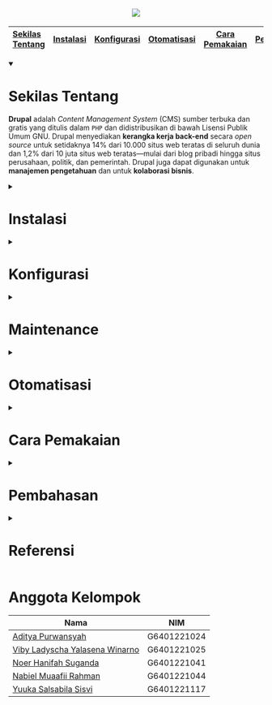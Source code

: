 <h1 align="center"><img src="https://github.com/user-attachments/assets/293d495a-bfad-4230-bf63-7b00e357058f"></h1>

| [Sekilas Tentang](#sekilas-tentang) |  [Instalasi](#instalasi)  | [Konfigurasi](#konfigurasi) | [Otomatisasi](#otomatisasi) |  [Cara Pemakaian](#cara-pemakaian)  | [Pembahasan](#pembahasan) | [Referensi](#referensi) |
|:-----|:--------:|------:|:-----|:--------:|------:|------:|

<details open><summary> 
  
  # Sekilas Tentang
</summary>


**Drupal** adalah *Content Management System* (CMS) sumber terbuka dan gratis yang ditulis dalam `PHP` dan didistribusikan di bawah Lisensi Publik Umum GNU. Drupal menyediakan **kerangka kerja back-end** secara *open source* untuk setidaknya 14% dari 10.000 situs web teratas di seluruh dunia dan 1,2% dari 10 juta situs web teratas—mulai dari blog pribadi hingga situs perusahaan, politik, dan pemerintah. Drupal juga dapat digunakan untuk **manajemen pengetahuan** dan untuk **kolaborasi bisnis**.

</details>

<details><summary> 
  
  # Instalasi 
</summary>

<details><summary> 
  
  ### Kebutuhan Sistem 
</summary>
  
- Linux CLI.
- Apache Web server 2.4.62+.
- PHP 8.2.23+.
- MariaDB 11.4.3+.
- RAM minimal 100 Mb.
- Web Hosting (Localtonet.com)

</details>
  
<details><summary> 
  
  ### Langkah Instalasi 
</summary>
  
1. Login ke dalam perangkat sistem operasi yang akan digunakan.

2. Pastikan seluruh paket sistem kita *up-to-date*, dan *install* seluruh kebutuhan sisrem seperti `Apache`, `MariaDB`, dan `PHP`.
   ```
   $ sudo apt update
   $ sudo apt upgrade -y
   $ sudo apt-get install apache2 mariadb-server mariadb-client curl
   $ sudo apt install php php-mysql php-cli php-json php-opcache php-gd php-curl php-gd php-mbstring php-xml php-xmlrpc php-soap php-intl php-zip
   ```

3. Konfigurasi ke MySQL database.
   ```
   $ sudo su
   $ mysql_secure_installation
   ```

4. Tekan enter untuk login sebagai root.
   <h1 align="center"><img src="https://github.com/user-attachments/assets/1e6d6927-1e80-4af6-bdd9-f20542ea596e"></h1>

5. Tuliskan `Y` dan tekan enter untuk membuat password root, masukkan password baru sebanyak dua kali untuk konfirmasi.
<h1 align="center"><img src="https://github.com/user-attachments/assets/bccab3cc-3a4e-4e28-b28b-c66a95d9d495"></h1>

6. Tuliskan `Y` dan tekan enter untuk menghapus pengguna anonim.
   <h1 align="center"><img src="https://github.com/user-attachments/assets/b9129446-4162-489f-bb77-b532099a7c68"></h1>

7. Tuliskan `Y` dan tekan enter untuk tidak memperbolehkan *root login remotely*.
<h1 align="center"><img src="https://github.com/user-attachments/assets/227b05e5-1c1e-4d77-b391-50df733e90da"></h1>

8. Tuliskan `Y` dan tekan enter untuk menghapus database test.
<h1 align="center"><img src="https://github.com/user-attachments/assets/3b6e4a38-0275-4343-9fa0-f5a5a3e0bdaf"></h1>

9. Tuliskan `Y` dan tekan enter untuk *reload* tabel *privilege*
<h1 align="center"><img src="https://github.com/user-attachments/assets/df901f23-e0a6-4d98-97a6-1692cedeea3f"></h1>

10. Login ke MySQL dan lakukan autentikasi dengan password yang telah dibuat.
    ```
    $ mysql -u root -p
    ```

11. Buat database dan user untuk **Drupal**.
    ```
    CREATE DATABASE drupal DEFAULT CHARACTER SET utf8 COLLATE utf8_unicode_ci;
    GRANT ALL ON drupal.* TO 'drupal_rw'@'localhost' IDENTIFIED BY 'Dru4@l!!';
    FLUSH PRIVILEGES;
    EXIT;
    exit
    ```
    
12. Unduh **Drupal** ke dalam direktori kita.
    ```
    $ sudo wget -O drupal.tar.gz https://www.drupal.org/download-latest/tar.gz
    ```
    
13. Ekstrak file yang telah diunduh ke dalam direktori yang kita inginkan dan ubah folder **Drupal**.
    ```
    $ sudo tar xzvf drupal.tar.gz --directory /var/www
    $ sudo mv /var/www/drupal* /var/www/drupal
    ```
    
14. Konfigurasi Apache web server
    ```
    $ sudo nano /etc/apache2/sites-available/drupal.conf

    Alias /drupal "/var/www/drupal/"
    <Directory /var/www/drupal/>
      AllowOverride All
    </Directory>
    ```

15. Aktifkan situs **Drupal** dan modul PHP yang diperlukan.
    ```
    $ sudo a2ensite drupal
    $ sudo a2enmod rewrite
    $ sudo chown -R www-data:www-data /var/www/drupal
    $ sudo systemctl restart apache2
    ```

16. Kunjungi alamat http://localhost/drupal untuk meneruskan instalasi.
    - Pilih Bahasa yang akan digunakan
      <h1 align="center"><img src="https://github.com/user-attachments/assets/d95fad83-1598-4f55-a641-334675c3424a"></h1>
    - Pilih profil instalasi yang akan digunakan
      <h1 align="center"><img src="https://github.com/user-attachments/assets/2457f376-d707-4688-99da-d0ba593c1f60"></h1>
    - Verifikasi *requirements* yang dimiliki. Gulir ke bawah dan pilih opsi `continue anyway`
      <h1 align="center"><img src="https://github.com/user-attachments/assets/1c82a48f-c343-4978-99ad-cb35b1d96044"></h1>
      <h1 align="center"><img src="https://github.com/user-attachments/assets/fd704062-a3a0-452a-8a8d-8df40e4f6dd1"></h1>
    - Set up database dengan memasukkan nama database, username, dan password database. Pilih `save an continue`
      <h1 align="center"><img src="https://github.com/user-attachments/assets/28c7e8a2-1fae-40e8-b6bf-f5256735ae0b"></h1>
    - Tunggu proses instalasi hingga selesai
      <h1 align="center"><img src="https://github.com/user-attachments/assets/72de69e0-20e0-4f97-84fe-4fd8b11173d6"></h1>
    - Konfigurasi site. Setelah semuanya terisi, pilih `save and continue`
      <h1 align="center"><img src="https://github.com/user-attachments/assets/c38b3c2f-e7c5-416f-9487-7c4dbcbddc4c"></h1>
      <h1 align="center"><img src="https://github.com/user-attachments/assets/d58b57ef-bacd-48ec-a1e3-50c7b15cbd31"></h1>
      
17. Jika berhasil akan muncul tampilan seperti ini.
    <h1 align="center"><img src="https://github.com/user-attachments/assets/1c509c98-ca2c-4de4-9d5b-2d0510859cae"></h1>

</details>

<details><summary> 

  ### Hosting 
</summary>

1. Kunjungi situs web https://localtonet.com.
2. Sign up dan masukkan email untuk melakukan registrasi akun. Jika sudah memiliki akun, bisa langsung sign in.
    <h1 align="center"><img src="https://github.com/user-attachments/assets/7a8aec40-0af0-41e5-b8da-f05a2ab62e77"></h1>
3. Masuk ke submenu `HTTP` pada menu `My Tunnels` untuk membuat server.
    <h1 align="center"><img src="https://github.com/user-attachments/assets/068c1e03-d426-4c1a-aa75-87289a03e6a8"></h1>
4. Sesuaikan port localhost tempat untuk menyimpan **Drupal** (port 80), kemudian pilih create.
    <h1 align="center"><img src="https://github.com/user-attachments/assets/89d894ea-ef4b-4e2d-8253-576e5806992b"></h1>
5. Pilih tombol start untuk menjalankan server yang telah dibuat.
    <h1 align="center"><img src="https://github.com/user-attachments/assets/de9b6717-eb91-47d4-96a9-e9c3022e1d93"></h1>
6. Install localtonet sesuai sistem operasi yang digunakan sebagai server.
   ```
   $ wget https://localtonet.com/download/localtonet-linux-x64.zip
   $ unzip localtonet-linux-x64.zip
   $ chmod 777 ./localtonet
   ```
7. Kembali ke web localtonet, masuk ke menu `Dashboard` dan copy authtoken yang diberikan.
     <h1 align="center"><img src="https://github.com/user-attachments/assets/e2c4453c-81d8-407e-8482-a966a592a3d9"></h1>
8. Jalankan server dan masukkan authtoken.
   ```
    $ ./localtonet authtoken PASTE_HERE_COPIED_AUTHTOKEN
   ```
9. Tunggu proses status dari `connecting` hingga berubah menjadi `OK`.
10. Mengaktifkan **Drupal** pada komputer server.

    Sekarang server sudah berjalan melalui komputer server (Linux). Server akan tetap berjalan selama komputer servernya menyala.
12. Akses aplikasi yang telah dihosting menggunakan link yang telah dibuatkan secara otomatis ketika membuat server.

</details>

</details>

<details><summary> 
  
  # Konfigurasi
</summary>

- Jika kita masuk ke submenu `Configuration` pada menu `Manage`, kita dapat mengatur konfigurasi umum.
  <h1 align="center"><img src="https://github.com/user-attachments/assets/137ec895-3c7d-488f-a807-8501ef2cf65d"></h1>
  <h1 align="center"><img src="https://github.com/user-attachments/assets/c8a89094-0b97-4de2-a357-e8ac576da952"></h1>
  
  - Kita dapat mengatur cache dan optimasi bandwidth dengan memilih opsi `Performance`.
  <h1 align="center"><img src="https://github.com/user-attachments/assets/5d140670-1fff-4dc2-853c-58226e431858"></h1>
  
  - Kita dapat mengatur ukuran default gambar yang ditampilkan pada aplikasi dengan memilih opsi `Image Styles` kemudian edit.
  <h1 align="center"><img src="https://github.com/user-attachments/assets/684a9caa-b608-4a7e-a04e-89604a701b68"></h1>

- Jika kita masuk ke submenu `Extend` pada menu `Manage`, kita dapat menambahkan fitur atau modul-modul tertentu sesuai yang dibutuhkan untuk melengkapi aplikasi.
  <h1 align="center"><img src="https://github.com/user-attachments/assets/71b6e6a7-5369-44c6-9c59-051c83735c86"></h1>
  
- Jika kita masuk ke submenu `Appearance` pada menu `Manage`, kita dapat menerapkan berbagai macam tema aplikasi Untuk memperindah aplikasi.
  <h1 align="center"><img src="https://github.com/user-attachments/assets/649a0f2b-48c3-4a42-814c-edc4dfc792e2"></h1>

- Jika kita masuk ke submenu `People` pada menu `Manage`, kita dapat mengatur batas akses aplikasi sesuai dengan role pengguna (anonymous, konten editor, admin).
  <h1 align="center"><img src="https://github.com/user-attachments/assets/ce42de4f-add0-4ec0-9b29-6d14535206a3"></h1>

</details>

<details><summary> 
  
  #  Maintenance
</summary>

Ketika ingin memodifikasi aplikasi yang sudah terinstall, kita mungkin tidak ingin ada orang lain yang membuka aplikasi kita. Pada saat seperti itu, kita dapat mengatur konfigurasi aplikasi kita untuk masuk ke dalam `maintenance mode`. Berikut langkah-langkah yang harus kita:
1. Login dengan akun administrator yang telah dibuat.
  
2. Masuk ke submenu `Configuration` pada menu `Manage`.
  <h1 align="center"><img src="https://github.com/user-attachments/assets/80207d92-97ee-42ae-8c6e-26de1191f191"></h1>

3. Gulir ke bawah hingga menemukan opsi `Maintenance Mode`.
  <h1 align="center"><img src="https://github.com/user-attachments/assets/ed0877b4-187f-4ede-9f42-8d70899ade9d"></h1>

4. Masuk ke menu `Maintenance Mode` dan centang kotak untuk mengubah status aplikasi menjadi maintenance mode. Kita juga dapat menyesuaikan pesan yang akan ditampilkan selama aplikasi sedang dalam maintenance mode.
  <h1 align="center"><img src="https://github.com/user-attachments/assets/e699624b-1c50-45b2-a9f5-66c9e0959097"></h1>

5. Pilih `Save configuration` untuk menyimpan perubahan.

</details>

<details><summary> 
  
  # Otomatisasi  
</summary>

Jika masih kesulitan dalam meng-install **Drupal**, terdapat dua cara alternatif yang lebih mudah. Yaitu dengan menggunakan script shell yang otomatis akan menjalankan semua perintah instalasi pada terminal, atau dengan menggunakan layanan yang tersedia pada web-hosting provider. Dengan layanan tersebut kita hanya perlu mencari aplikasi yang dituju, kemudian klik untuk meng-installnya. Web-hosting provider yang menyediakan script instalasi **Drupal** secara otomatis diantaranya:
- [Freehostia](https://www.freehostia.com/free-cloud-hosting/)
- [Installatron](https://installatron.com/apps)
- [Softaculous](https://www.softaculous.com/apps/cms/Drupal)

Sebagai contoh, kita akan menggunakan layanan dari `Installatron`.
1. Kunjungi link tersebut kemudian cari aplikasi **Drupal** untuk di-install.
  <h1 align="center"><img src="https://github.com/user-attachments/assets/61695fb8-4f17-4323-ae67-e58083520865"></h1>

2. Selanjutnya, klik tombol `Install this Application`.
  <h1 align="center"><img src="https://github.com/user-attachments/assets/7fef6f52-60d3-4f1e-b267-43ca7e19a4df"></h1>

3. Isi semua informasi yang dibutuhkan, lalu klik tombol `Install`.
  <h1 align="center"><img src="https://github.com/user-attachments/assets/e8b72617-99a3-4e34-9aab-767f03b187dd"></h1>

4. Tunggu hingga proses instalasi selesai.

</details>

<details><summary> 
  
  # Cara Pemakaian 
</summary>

Cara pemakaian CMS **Drupal** ini sangat mudah dan fleksibel. Dapat digunakan untuk membuat, mengelola, dan mempublikasikan berbagai jenis konten di website, mulai dari blog pribadi hingga situs perusahaan besar, organisasi pemerintahan, dan portal komunitas. Dalam hal akses aplikasi, Admin memiliki kendali penuh, mulai dari pengelolaan konten, manajemen pengguna, hingga pengaturan keamanan. Admin bertanggung jawab untuk mengatur izin pengguna, mengonfigurasi modul, tema, dan memastikan situs berjalan dengan aman serta efisien. Sedangkan pengguna biasa hanya memiliki akses yang terbatas, hanya pada pembuatan dan pengelolaan konten mereka sendiri. Pengguna tidak dapat mengubah pengaturan situs atau mengelola pengguna lain, melainkan hanya berinteraksi dengan bagian-bagian situs yang sudah diatur oleh Admin. 

<details><summary> 
  
  ## Pemakaian sebagai Administrator
</summary>

- Pertama-tama Admin harus `Login` terlebih dahulu.
  <h1 align="center"><img src="https://github.com/user-attachments/assets/9c66a544-ccc3-4e07-8db6-bb6268998857"></h1>
  <h1 align="center"><img src="https://github.com/user-attachments/assets/a7c93927-5eff-442a-a0a8-9d172df4033d"></h1>

- Admin memiliki akses penuh ke seluruh fitur yang ada di aplikasi **Drupal**, antara lain sebagai berikut.
  - Content: Mengelola semua konten yang dibuat di situs, seperti artikel, halaman, dan media.
  - Structure: Mengelola struktur situs web, seperti blok, jenis konten, menu, taksonomi, dan formulir.
  - Appearance: Mengelola tema situs web, mengaktifkan, menonaktifkan, atau mengonfigurasi tema yang diinstal.
  - Extend: Menginstal dan mengelola modul tambahan yang memperluas fungsionalitas Drupal.
  - Configuration: Mengelola pengaturan dasar Drupal, termasuk konfigurasi sistem, pengguna, dan alur kerja.

- Admin akan juga memiliki fitur notifikasi update **Drupal**.
  <h1 align="center"><img src="https://github.com/user-attachments/assets/da08c08c-f373-41f2-ae26-630912dc5d24"></h1>

- Pada menu Manage, Admin dapat mengelola akun pengguna di situs **Drupal**, misalnya pengguna anonim, registrasi akun baru, dan penghapusan akun pengguna. Sehingga situs akan dikelola secara aman dan efisien dari sisi pendaftaran akun pengguna dan perlindungan konten yang sudah dihasilkan oleh pengguna.
  <h1 align="center"><img src="https://github.com/user-attachments/assets/04cedb87-f84b-409d-ad57-a8f39ea69ccb"></h1>

- Admin dapat membuat, mengedit, menghapus, dan mengelola akun pengguna, serta menetapkan peran dan izin yang berbeda untuk pengguna lain.
  <h1 align="center"><img src="https://github.com/user-attachments/assets/ca198a78-3644-40ba-87fe-60ed4630422b"></h1>

- Selain itu, Admin juga dapat menghapus komentar, dan membuat, mengedit, atau menghapus semua konten di situs, termasuk konten yang dibuat oleh pengguna lain.
  <h1 align="center"><img src="https://github.com/user-attachments/assets/754246ff-dd89-4951-bd00-15a5030a7ed6"></h1>

</details>

<details><summary> 
  
  ## Pemakaian sebagai Pengguna
</summary>

- Sebelum menggunakan **Drupal** kita harus membuat akun terlebih dahulu, kemudian `Login`.
  <h1 align="center"><img src="https://github.com/user-attachments/assets/62e9183b-a6f4-4966-bdc4-b173b1895c1a"></h1>
  
- Setelah melakukan login, tampilan aplikasi akan seperti berikut.
  <h1 align="center"><img src="https://github.com/user-attachments/assets/1d106be3-3909-4f90-bfa3-e1ef6a5e0f51"></h1>

- Pengguna dapat membuat suatu artikel melalui menu `Shortcuts`, kemudian klik `Add Content`. Pada menu ini, kita bisa memilih bentuk konten yang ingin dibuat, yaitu *Article* atau *Basic Page*.
  <h1 align="center"><img src="https://github.com/user-attachments/assets/a88707d3-2000-4eca-85e8-26a17e68c8ab"></h1>

- Jika kita ingin membuat suatu konten berupa artikel, tampilannya akan seperti berikut.
  <h1 align="center"><img src="https://github.com/user-attachments/assets/dff3da9a-c889-4d90-b53c-e1fb7bd0d2cf"></h1>

- Jika artikel sudah selesai ditulis, simpan artikel.
  <h1 align="center"><img src="https://github.com/user-attachments/assets/d651b7a2-24c4-4516-a851-fcd6e76ea3ff"></h1>

- Setelah artikel berhasil disimpan, tampilannya seperti berikut.
  <h1 align="center"><img src="https://github.com/user-attachments/assets/3c5b2fbd-2204-4f29-8d24-64bf3d956d22"></h1>

- Jika ingin melihat konten yang telah berhasil dibuat, klik menu `Manage`, kemudian `Content`.
  <h1 align="center"><img src="https://github.com/user-attachments/assets/44e26f52-0d2f-4a7a-9cf0-df38e5a78d82"></h1>

- Konten bisa dibaca dan dikomentari oleh pengguna lain.
  <h1 align="center"><img src="https://github.com/user-attachments/assets/3044cd22-b466-4d65-a12f-81e8ab19e362"></h1>
  <h1 align="center"><img src="https://github.com/user-attachments/assets/945a3426-63a3-43ac-beeb-a89064cb4369"></h1>

- Pengguna dapat melakukan beberapa aksi terhadap konten yang telah dibuat seperti *delete content, promote content, publish content*, dan aksi-aksi lainnya.
  <h1 align="center"><img src="https://github.com/user-attachments/assets/9664adc9-c62c-41c5-8ef5-205966000bd6"></h1>

</details>



</details>

<details><summary> 
  
  # Pembahasan
</summary>

**Drupal** merupakan salah satu CMS yang banyak digemari oleh beberapa orang di seluruh dunia. Drupal dapat mempermudah untuk mengelola konten dan mempublikasikannya secara cepat. Berikut ini merupakan beberapa **kelebihan Drupal**:
1. Mudah untuk dilakukan pengembangan karena bersifat *open source*.
2. Memiliki tingkat keamanan yang tinggi karena adanya pengecekan data secara teratur dan berkala ketika aplikasi diperbarui.
3. Memiliki tampilan yang *responsive*, sehingga dapat dibuka menggunakan *device* apapun.
4. Mudah untuk memahami mengenai penggunaan **Drupal** karena video pembelajaran atau pelatihan sudah banyak tersedia di internet. Selain itu, **Drupal** juga memiliki dokumentasi yang lengkap.

Selain memiliki banyak manfaat seperti yang telah dijelaskan sebelumnya, Drupal juga memiliki kekurangan yang dapat diantisipasi. Berikut ini merupakan beberapa **kekurangan Drupal**.
1. **Drupal** menyediakan banyak fitur menarik bagi penggunanya, sehingga memerlukan waktu yang cukup lama untuk bisa menguasai CMS ini.
2. Aplikasi **Drupal** yang memiliki banyak modul atau konten bisa mengalami penurunan performa jika tidak dioptimalkan dengan baik.
3. Pilihan tema bawaan **Drupal** sangat terbatas dan banyak yang berbayar, sehingga pengguna akan kesulitan jika memerlukan pengembangan tema khusus atau penyesuaian lebih mendalam untuk menciptakan tampilan yang diinginkan.
4. Panel admin CMS terkadang sangat rumit untuk digunakan jika tidak terbiasa dengan tampilannya.

Jika dibandingkan dengan CMS sejenis yaitu **WordPress**, baik **WordPress** maupun **Drupal** tentunya memiliki beberapa kelebihan dan kekurangan yang dapat dijadikan sebagai pertimbangan sebelum menggunakannya. Berikut adalah beberapa perbandingan antara kedua CMS ini.
1. **Drupal** mendukung instalasi manual dan otomatis, namun instalasi manual akan lebih sulit bagi pemula. Sedangkan **WordPress** juga memiliki dua metode instalasi, tetapi lebih mudah digunakan berkat fitur-fitur yang memudahkan.
2. **Drupal** mengoptimalkan kecepatan situs secara otomatis sehingga performanya cepat. Sedangkan **WordPress** sedikit sulit untuk meningkatkan kecepatan karena tidak ada alat khusus untuk optimasi.
3. **Drupal** menawarkan konten yang lebih kompleks dan beragam, termasuk fitur chat dan media hosting. Sedangkan **WordPress** lebih sederhana dalam hal konten, sesuai dengan sistem administrasinya yang tidak sekompleks Drupal.
4. **Drupal** memiliki tingkat keamanan yang sangat tinggi, membuatnya sulit diretas. **WordPress** juga aman, namun rentan jika menggunakan banyak plugin atau tema pihak ketiga.
5. Kustomisasi tema dan plugin di **Drupal** lebih rumit dan sering memerlukan biaya. Sedangkan di **WordPress**, kustomisasinya lebih mudah dan gratis tanpa perlu modul khusus.

</details>

<details><summary> 
  
  # Referensi
</summary>

- [Wikipedia Drupal](https://en.wikipedia.org/wiki/Drupal) - Wikipedia
- [Drupal Documentation](https://www.drupal.org/documentation) - Drupal
- [Drupal Review](https://www.g2.com/products/drupal/reviews) - G2: Business Software and Services Reviews
- [Perbandingan Drupal dan Wordpress](https://www.sekawanmedia.co.id/blog/pengertian-drupal/) - Sekawanmedia

</details>

# Anggota Kelompok
| Nama                                      | NIM          |
|-------------------------------------------|--------------|
| [Aditya Purwansyah](https://github.com/dittdott) | G6401221024  |
| [Viby Ladyscha Yalasena Winarno](https://github.com/VibyLadyscha/) | G6401221025  |
| [Noer Hanifah Suganda](https://github.com/haniniw) | G6401221041 |
| [Nabiel Muaafii Rahman](https://github.com/NabielMuaafiiR) | G6401221044  |
| [Yuuka Salsabila Sisvi](https://github.com/Yuukasalsabila) | G6401221117  |
